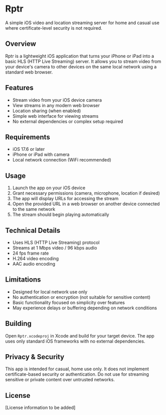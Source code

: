 # Rptr

A simple iOS video and location streaming server for home and casual use where certificate-level security is not required.

## Overview

Rptr is a lightweight iOS application that turns your iPhone or iPad into a basic HLS (HTTP Live Streaming) server. It allows you to stream video from your device's camera to other devices on the same local network using a standard web browser.

## Features

- Stream video from your iOS device camera
- View streams in any modern web browser
- Location sharing (when enabled)
- Simple web interface for viewing streams
- No external dependencies or complex setup required

## Requirements

- iOS 17.6 or later
- iPhone or iPad with camera
- Local network connection (WiFi recommended)

## Usage

1. Launch the app on your iOS device
2. Grant necessary permissions (camera, microphone, location if desired)
3. The app will display URLs for accessing the stream
4. Open the provided URL in a web browser on another device connected to the same network
5. The stream should begin playing automatically

## Technical Details

- Uses HLS (HTTP Live Streaming) protocol
- Streams at 1 Mbps video / 96 kbps audio
- 24 fps frame rate
- H.264 video encoding
- AAC audio encoding

## Limitations

- Designed for local network use only
- No authentication or encryption (not suitable for sensitive content)
- Basic functionality focused on simplicity over features
- May experience delays or buffering depending on network conditions

## Building

Open `Rptr.xcodeproj` in Xcode and build for your target device. The app uses only standard iOS frameworks with no external dependencies.

## Privacy & Security

This app is intended for casual, home use only. It does not implement certificate-based security or authentication. Do not use for streaming sensitive or private content over untrusted networks.

## License

[License information to be added]